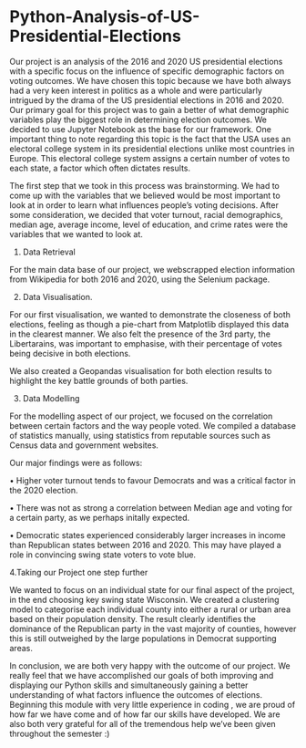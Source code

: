 # Python-Analysis-of-US-Presidential-Elections
Our project is an analysis of the 2016 and 2020 US presidential elections with a specific focus on the influence of specific demographic factors on voting outcomes. We have chosen this topic because we have both always had a very keen interest in politics as a whole and were particularly intrigued by the drama of the US presidential elections in 2016 and 2020. Our primary goal for this project was to gain a better of what demographic variables play the biggest role in determining election outcomes. We decided to use Jupyter Notebook as the base for our framework. 
One important thing to note regarding this topic is the fact that the USA uses an electoral college system in its presidential elections unlike most countries in Europe. This electoral college system assigns a certain number of votes to each state, a factor which often dictates results. 

The first step that we took in this process was brainstorming. We had to come up with the variables that we believed would be most important to look at in order to learn what influences people’s voting decisions. After some consideration, we decided that voter turnout, racial demographics, median age, average income, level of education, and crime rates were the variables that we wanted to look at. 

1. Data Retrieval

For the main data base of our project, we webscrapped election information from Wikipedia for both 2016 and 2020, using the Selenium package. 

2. Data Visualisation. 

For our first visualisation, we wanted to demonstrate the closeness of both elections, feeling as though a pie-chart from Matplotlib displayed this data in the clearest manner. We also felt the presence of the 3rd party, the Libertarains, was important to emphasise, with their percentage of votes being decisive in both elections. 

We also created a Geopandas visualisation for both election results to highlight the key battle grounds of both parties. 

3. Data Modelling 

For the modelling aspect of our project, we focused on the correlation between certain factors and the way people voted. We compiled a database of statistics manually, using statistics from reputable sources such as Census data and government websites. 

Our major findings were as follows: 

•	Higher voter turnout tends to favour Democrats and was a critical factor in the 2020 election.

•	There was not as strong a correlation between Median age and voting for a certain party, as we perhaps initally expected. 

•	Democratic states experienced considerably larger increases in income than Republican states between 2016 and 2020. This may have played a role in convincing swing state voters to vote blue. 

4.Taking our Project one step further

We wanted to focus on an individual state for our final aspect of the project, in the end choosing key swing state Wisconsin. We created a clustering model to categorise each individual county into either a rural or urban area based on their population density. The result clearly identifies the dominance of the Republican party in the vast majority of counties,  however this is still outweighed by the large populations in Democrat supporting areas.

In conclusion, we are both very happy with the outcome of our project. We really feel that we have accomplished our goals of both improving and displaying our Python skills and simultaneously gaining a better understanding of what factors influence the outcomes of elections. Beginning this module with very little experience in coding , we are proud of how far we have come and of how far our skills have developed. We are also both very grateful for all of the tremendous help we’ve been given throughout the semester :) 
